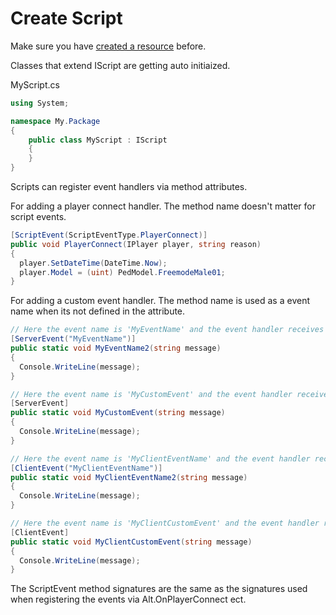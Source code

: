 # Create Script

Make sure you have [created a resource](create-resource.md) before.

Classes that extend IScript are getting auto initiaized.

MyScript.cs
```cs
using System;

namespace My.Package
{
    public class MyScript : IScript
    {
    }
}
```

Scripts can register event handlers via method attributes.

For adding a player connect handler. The method name doesn't matter for script events.

```cs
[ScriptEvent(ScriptEventType.PlayerConnect)]
public void PlayerConnect(IPlayer player, string reason)
{
  player.SetDateTime(DateTime.Now);
  player.Model = (uint) PedModel.FreemodeMale01;
}
```

For adding a custom event handler. The method name is used as a event name when its not defined in the attribute.

```cs
// Here the event name is 'MyEventName' and the event handler receives server events
[ServerEvent("MyEventName")]
public static void MyEventName2(string message)
{
  Console.WriteLine(message);
}

// Here the event name is 'MyCustomEvent' and the event handler receives server events
[ServerEvent]
public static void MyCustomEvent(string message)
{
  Console.WriteLine(message);
}

// Here the event name is 'MyClientEventName' and the event handler receives client events
[ClientEvent("MyClientEventName")]
public static void MyClientEventName2(string message)
{
  Console.WriteLine(message);
}

// Here the event name is 'MyClientCustomEvent' and the event handler receives client events
[ClientEvent]
public static void MyClientCustomEvent(string message)
{
  Console.WriteLine(message);
}
```

The ScriptEvent method signatures are the same as the signatures used when registering the events via Alt.OnPlayerConnect ect.

